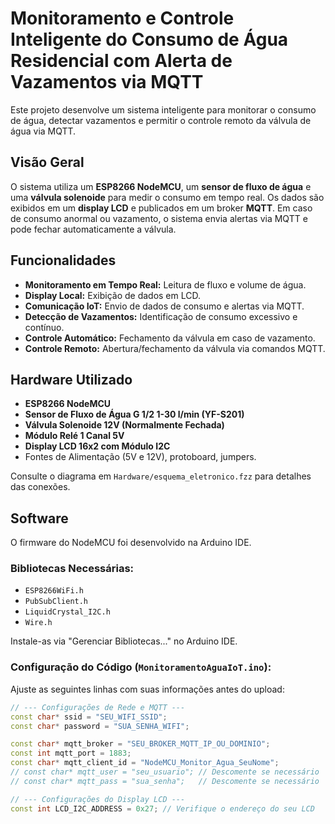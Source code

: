 # Monitoramento e Controle Inteligente do Consumo de Água Residencial com Alerta de Vazamentos via MQTT

Este projeto desenvolve um sistema inteligente para monitorar o consumo de água, detectar vazamentos e permitir o controle remoto da válvula de água via MQTT.

## Visão Geral

O sistema utiliza um **ESP8266 NodeMCU**, um **sensor de fluxo de água** e uma **válvula solenoide** para medir o consumo em tempo real. Os dados são exibidos em um **display LCD** e publicados em um broker **MQTT**. Em caso de consumo anormal ou vazamento, o sistema envia alertas via MQTT e pode fechar automaticamente a válvula.

## Funcionalidades

-   **Monitoramento em Tempo Real:** Leitura de fluxo e volume de água.
-   **Display Local:** Exibição de dados em LCD.
-   **Comunicação IoT:** Envio de dados de consumo e alertas via MQTT.
-   **Detecção de Vazamentos:** Identificação de consumo excessivo e contínuo.
-   **Controle Automático:** Fechamento da válvula em caso de vazamento.
-   **Controle Remoto:** Abertura/fechamento da válvula via comandos MQTT.

## Hardware Utilizado

-   **ESP8266 NodeMCU**
-   **Sensor de Fluxo de Água G 1/2 1-30 l/min (YF-S201)**
-   **Válvula Solenoide 12V (Normalmente Fechada)**
-   **Módulo Relé 1 Canal 5V**
-   **Display LCD 16x2 com Módulo I2C**
-   Fontes de Alimentação (5V e 12V), protoboard, jumpers.

Consulte o diagrama em `Hardware/esquema_eletronico.fzz` para detalhes das conexões.

## Software

O firmware do NodeMCU foi desenvolvido na Arduino IDE.

### Bibliotecas Necessárias:

-   `ESP8266WiFi.h`
-   `PubSubClient.h`
-   `LiquidCrystal_I2C.h`
-   `Wire.h`

Instale-as via "Gerenciar Bibliotecas..." no Arduino IDE.

### Configuração do Código (`MonitoramentoAguaIoT.ino`):

Ajuste as seguintes linhas com suas informações antes do upload:

```cpp
// --- Configurações de Rede e MQTT ---
const char* ssid = "SEU_WIFI_SSID";         
const char* password = "SUA_SENHA_WIFI";    

const char* mqtt_broker = "SEU_BROKER_MQTT_IP_OU_DOMINIO"; 
const int mqtt_port = 1883;                                
const char* mqtt_client_id = "NodeMCU_Monitor_Agua_SeuNome"; 
// const char* mqtt_user = "seu_usuario"; // Descomente se necessário
// const char* mqtt_pass = "sua_senha";   // Descomente se necessário

// --- Configurações do Display LCD ---
const int LCD_I2C_ADDRESS = 0x27; // Verifique o endereço do seu LCD